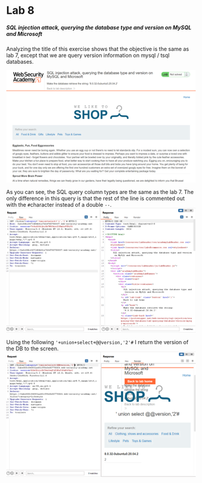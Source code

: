 # Lab 8
##### SQL injection attack, querying the database type and version on MySQL and Microsoft

Analyzing the title of this exercise shows that the objective is the same as lab 7, except that we are query version information on mysql / tsql databases.

![1](assets/1.png)

As you can see, the SQL query column types are the same as the lab 7. The only difference in this query is that the rest of the line is commented out with the `#`character instead of a double `--`.
![2](assets/2.png)

Using the following `'+union+select+@@version,'2'#` I return the version of the DB to the screen.
![3](assets/3.png)